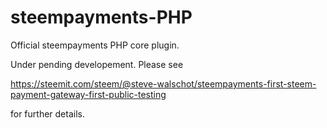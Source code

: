 # steempayments-PHP
Official steempayments PHP core plugin.

Under pending developement. Please see

https://steemit.com/steem/@steve-walschot/steempayments-first-steem-payment-gateway-first-public-testing

for further details.

